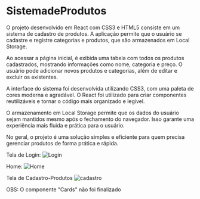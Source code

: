 # SistemadeProdutos

O projeto desenvolvido em React com CSS3 e HTML5 consiste em um sistema de cadastro de produtos. A aplicação permite que o usuário se cadastre e registre categorias e produtos, que são armazenados em Local Storage.

Ao acessar a página inicial, é exibida uma tabela com todos os produtos cadastrados, mostrando informações como nome, categoria e preço. O usuário pode adicionar novos produtos e categorias, além de editar e excluir os existentes.

A interface do sistema foi desenvolvida utilizando CSS3, com uma paleta de cores moderna e agradável. O React foi utilizado para criar componentes reutilizáveis e tornar o código mais organizado e legível.

O armazenamento em Local Storage permite que os dados do usuário sejam mantidos mesmo após o fechamento do navegador. Isso garante uma experiência mais fluida e prática para o usuário.

No geral, o projeto é uma solução simples e eficiente para quem precisa gerenciar produtos de forma prática e rápida.


Tela de Login:
![Login](https://user-images.githubusercontent.com/105645548/232858038-2f4429e4-bedc-4a0e-9927-81736214d766.png)

Home:
![Home](https://user-images.githubusercontent.com/105645548/232858078-43cbcdba-ff7a-472d-98aa-0d7d07a8e5a9.png)

Tela de Cadastro-Produtos
![cadastro](https://user-images.githubusercontent.com/105645548/232858091-f8de44bf-4083-4edf-8afc-68dc85cf03e8.png)

OBS: O componente "Cards" não foi finalizado
